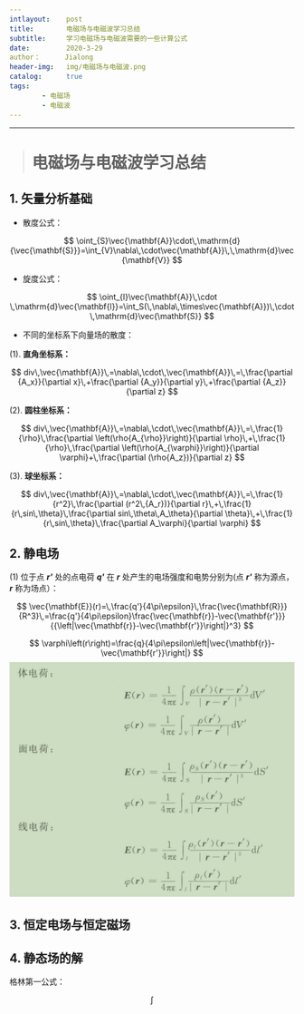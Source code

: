 ```yaml
---
intlayout:    post
title:        电磁场与电磁波学习总结
subtitle:     学习电磁场与电磁波需要的一些计算公式
date:         2020-3-29
author：      Jialong
header-img:   img/电磁场与电磁波.png
catalog:      true
tags:
        - 电磁场
        - 电磁波
---
```


---

> # 电磁场与电磁波学习总结



 ## 1. 矢量分析基础

- 散度公式：

$$
\oint_{S}\vec{\mathbf{A}}\cdot\,\mathrm{d}{\vec{\mathbf{S}}}=\int_{V}\nabla\,\cdot\vec{\mathbf{A}}\,\,\mathrm{d}\vec{\mathbf{V}}
$$




- 旋度公式：

$$
\oint_{l}\vec{\mathbf{A}}\,\cdot \,\mathrm{d}\vec{\mathbf{l}}=\int_S(\,\nabla\,\times\vec{\mathbf{A}})\,\cdot\,\mathrm{d}\vec{\mathbf{S}}
$$





- 不同的坐标系下向量场的散度：



(1). **直角坐标系：**




$$
div\,\vec{\mathbf{A}}\,=\nabla\,\cdot\,\vec{\mathbf{A}}\,=\,\frac{\partial {A_x}}{\partial x}\,+\frac{\partial {A_y}}{\partial y}\,+\frac{\partial {A_z}}{\partial z}
$$

(2). **圆柱坐标系：**




$$
div\,\vec{\mathbf{A}}\,=\nabla\,\cdot\,\vec{\mathbf{A}}\,=\,\frac{1}{\rho}\,\frac{\partial \left(\rho{A_{\rho}}\right)}{\partial \rho}\,+\,\frac{1}{\rho}\,\frac{\partial \left(\rho{A_{\varphi}}\right)}{\partial \varphi}+\,\frac{\partial (\rho{A_z})}{\partial z}
$$

(3). **球坐标系：**




$$
div\,\vec{\mathbf{A}}\,=\nabla\,\cdot\,\vec{\mathbf{A}}\,=\,\frac{1}{r^2}\,\frac{\partial (r^2\,{A_r})}{\partial r}\,+\,\frac{1}{r\,sin\,\theta}\,\frac{\partial sin\,\theta\,A_\theta}{\partial \theta}\,+\,\frac{1}{r\,sin\,\theta}\,\frac{\partial A_\varphi}{\partial \varphi}
$$

## 2. 静电场

(1) 位于点 ***r'*** 处的点电荷 ***q'*** 在 ***r*** 处产生的电场强度和电势分别为(点 ***r'*** 称为源点，***r*** 称为场点）：




$$
\vec{\mathbf{E}}(r)=\,\frac{q'}{4\pi\epsilon}\,\frac{\vec{\mathbf{R}}}{R^3}\,=\frac{q'}{4\pi\epsilon}\frac{\vec{\mathbf{r}}-\vec{\mathbf{r'}}}{{\left|\vec{\mathbf{r}}-\vec{\mathbf{r'}}\right|}^3}
$$



$$
\varphi\left(r\right)=\frac{q}{4\pi\epsilon\left|\vec{\mathbf{r}}-\vec{\mathbf{r'}}\right|}
$$
![](https://raw.githubusercontent.com/Jialong-c/images/master/Blog/电场强度.png)

## 3. 恒定电场与恒定磁场

## 4. 静态场的解

格林第一公式：




$$
\int
$$
